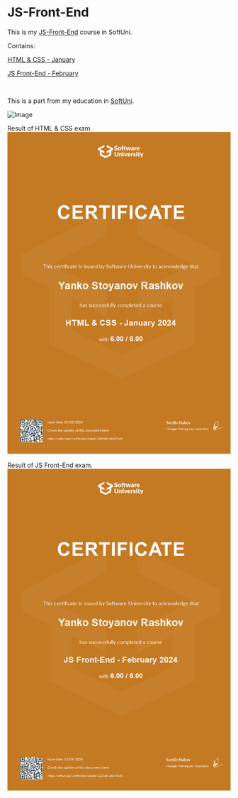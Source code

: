 # JS-Front-End

This is my
[JS-Front-End](https://softuni.bg/modules/132/js-front-end/1450) course in SoftUni.

Contains:

[HTML & CSS  - January](https://softuni.bg/trainings/4361/html-and-css-january-2024)

[JS Front-End - February](https://softuni.bg/trainings/4362/js-front-end-february-2024)

<br>

This is a part from my education in [SoftUni](https://softuni.bg/).

<img alt='Image' width="300px" src="https://softuni.bg/Content/images/open-graph/university-default-og.png"/>

Result of HTML & CSS exam.
![HTML&CSS.jpeg](HTML%26CSS.jpeg)

Result of JS Front-End exam.
![JSFrontEnd.jpeg](JSFrontEnd.jpeg)